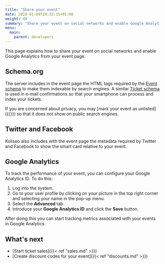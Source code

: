 ```yaml
---
title: "Share your event"
date: 2018-01-09T20:32:35+01:00
weight: 40
summary: "Share your event on social networks and enable Google Analytics from your event page."
menu:
  main:
    parent: developers
---
```


This page explains how to share your event on social networks and enable Google Analytics from your event page.

## Schema.org

The server includes in the event page the HTML tags required by the [Event schema](http://schema.org/Event) to make them indexable by search engines. A similar [Ticket schema](http://schema.org/Ticket) is used in e-mail confirmations so that your smartphone can process and index your tickets.

<aside class="note">
If you are concerned about privacy, you may [mark your event as unlisted]({{<ref "events/create.md">}}) so that it does not show on public search engines. 
</aside>

## Twitter and Facebook

Koliseo also includes with the event page the metadata required by Twitter and Facebook to show the smart card relative to your event. 

## Google Analytics

To track the performance of your event, you can configure your Google Analytics ID. To do this:

1. Log into the system.
2. Go to your user profile by clicking on your picture in the top right corner and selecting your name in the pop-up menu.
3. Select the **Advanced** tab.
4. Introduce your **Google Analytics ID** and click the **Save** button.

After doing this you can start tracking metrics associated with your events in Google Analytics.

## What's next

* [Start ticket sales]({{< ref "sales.md" >}})
* [Create discount codes for your event]({{< ref "discounts.md" >}})
